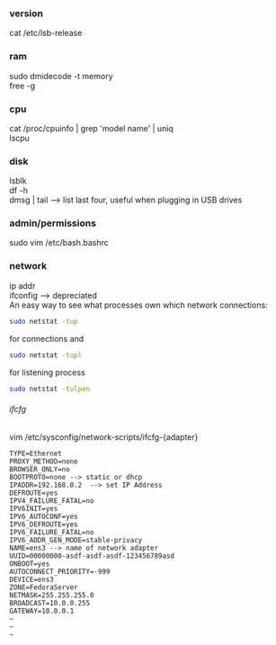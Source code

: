 ### version  
cat /etc/lsb-release  
### ram  
sudo dmidecode -t memory  
free -g  
### cpu  
cat /proc/cpuinfo | grep 'model name' | uniq  
lscpu  
### disk  
lsblk  
df -h  
dmsg | tail --> list last four, useful when plugging in USB drives  
### admin/permissions  
sudo vim /etc/bash.bashrc  
### network  
ip addr  
ifconfig --> depreciated  
An easy way to see what processes own which network connections:  
```bash
sudo netstat -tup  
```
for connections and  
```bash
sudo netstat -tupl  
```
for listening process  
```bash
sudo netstat -tulpen  
```
###### ifcfg  
vim /etc/sysconfig/network-scripts/ifcfg-{adapter}  
```vim
TYPE=Ethernet  
PROXY_METHOD=none  
BROWSER_ONLY=no  
BOOTPROTO=none --> static or dhcp  
IPADDR=192.168.0.2  --> set IP Address  
DEFROUTE=yes  
IPV4_FAILURE_FATAL=no  
IPV6INIT=yes  
IPV6_AUTOCONF=yes  
IPV6_DEFROUTE=yes  
IPV6_FAILURE_FATAL=no  
IPV6_ADDR_GEN_MODE=stable-privacy  
NAME=ens3 --> name of network adapter  
UUID=00000000-asdf-asdf-asdf-123456789asd  
ONBOOT=yes  
AUTOCONNECT_PRIORITY=-999  
DEVICE=ens3    
ZONE=FedoraServer  
NETMASK=255.255.255.0  
BROADCAST=10.0.0.255  
GATEWAY=10.0.0.1  
~  
~  
~  
```